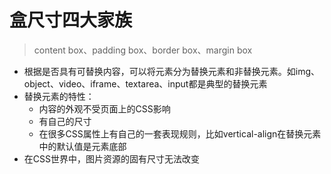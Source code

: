 # 盒尺寸四大家族
  > content box、padding box、border box、margin box

* 根据是否具有可替换内容，可以将元素分为替换元素和非替换元素。如img、object、video、iframe、textarea、input都是典型的替换元素
* 替换元素的特性：
  * 内容的外观不受页面上的CSS影响
  * 有自己的尺寸
  * 在很多CSS属性上有自己的一套表现规则，比如vertical-align在替换元素中的默认值是元素底部
* 在CSS世界中，图片资源的固有尺寸无法改变